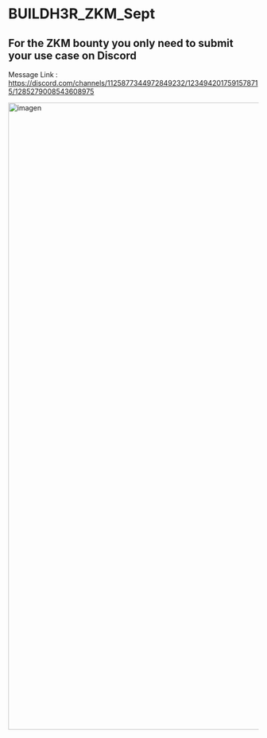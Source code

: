 # BUILDH3R_ZKM_Sept

## For the ZKM bounty you only need to submit your use case on Discord

Message Link : https://discord.com/channels/1125877344972849232/1234942017591578715/1285279008543608975

<img width="1263" alt="imagen" src="https://github.com/user-attachments/assets/5fb111e2-b5b8-4d73-a504-870578ea342c">
